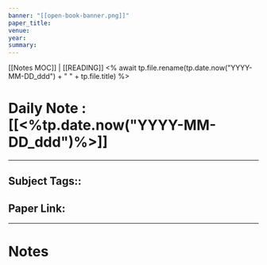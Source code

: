 ```yaml
---
banner: "[[open-book-banner.png]]"
paper_title: 
venue: 
year: 
summary:
---
```







[[Notes MOC]] | [[READING]]
<% await tp.file.rename(tp.date.now("YYYY-MM-DD_ddd") + " " + tp.file.title) %>
# Daily Note : [[<%tp.date.now("YYYY-MM-DD_ddd")%>]]

---
## Subject Tags::
## Paper Link:

---
# Notes

